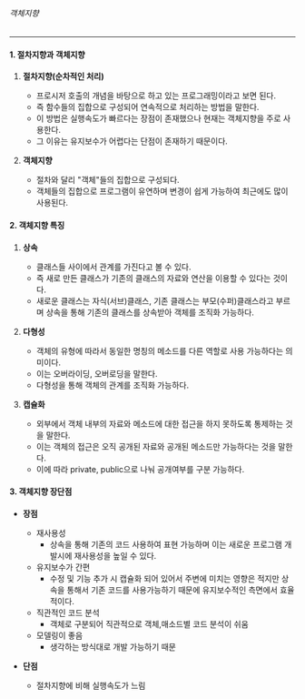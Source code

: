 ###### 객체지향

---

#### 1. 절차지향과 객체지향
   1. **절차지향(순차적인 처리)**
      - 프로시저 호출의 개념을 바탕으로 하고 있는 프로그래밍이라고 보면 된다.
      - 즉 함수들의 집합으로 구성되어 연속적으로 처리하는 방법을 말한다.
      - 이 방법은 실행속도가 빠르다는 장점이 존재했으나 현재는 객체지향을 주로 사용한다.
      - 그 이유는 유지보수가 어렵다는 단점이 존재하기 때문이다.



  2. **객체지향**
      - 절차와 달리 "객체"들의 집합으로 구성되다.
      - 객체들의 집합으로 프로그램이 유연하며 변경이 쉽게 가능하여 최근에도 많이 사용된다.

#### 2. 객체지향 특징
  1. **상속**
      - 클래스들 사이에서 관계를 가진다고 볼 수 있다.
      - 즉 새로 만든 클래스가 기존의 클래스의 자료와 연산을 이용할 수 있다는 것이다.
      - 새로운 클래스는 자식(서브)클래스, 기존 클래스는 부모(수퍼)클래스라고 부르며 상속을 통해 기존의 클래스를 상속받아 객체를 조직화 가능하다.

  2. **다형성**
      - 객체의 유형에 따라서 동일한 명칭의 메소드를 다른 역할로 사용 가능하다는 의미이다.
      - 이는 오버라이딩, 오버로딩을 말한다.
      - 다형성을 통해 객체의 관계를 조직화 가능하다.

  3. **캡슐화**
      - 외부에서 객체 내부의 자료와 메소드에 대한 접근을 하지 못하도록 통제하는 것을 말한다.
      - 이는 객체의 접근은 오직 공개된 자료와 공개된 메소드만 가능하다는 것을 말한다.
      - 이에 따라 private, public으로 나눠 공개여부를 구분 가능하다.


#### 3. 객체지향 장단점
  - **장점**
      - 재사용성
        - 상속을 통해 기존의 코드 사용하여 표현 가능하며 이는 새로운 프로그램 개발시에 재사용성을 높일 수 있다.  
      - 유지보수가 간편
        - 수정 및 기능 추가 시 캡슐화 되어 있어서 주변에 미치는 영향은 적지만 상속을 통해서 기존 코드를 사용가능하기 때문에 유지보수적인 측면에서 효율적이다.
      - 직관적인 코드 분석
        - 객체로 구분되어 직관적으로 객체,매소드별 코드 분석이 쉬움
      - 모델링이 좋음
        - 생각하는 방식대로 개발 가능하기 때문

  - **단점**      
      - 절차지향에 비해 실행속도가 느림
